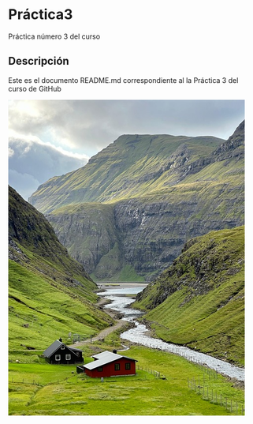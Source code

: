 # Práctica3
Práctica número 3 del curso

## Descripción
Este es el documento README.md correspondiente al la Práctica 3 del curso de GitHub

![Práctica3](https://github.com/josesm987/Practica/blob/main/mountains-9223041_640.jpg)



